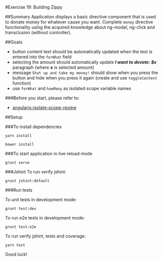 #Exercise 19: Building Zippy

##Summary
Application displays a basic directive component that is used to donate money for whatever cause you want.
Complete `money` directive functionality using the acquired knowledge about ng-model, ng-click and transclusion (without controller).

##Goals
* button content text should be automatically updated when the text is entered into the `forWhat` field
* selecting the amount should automatically update ***I want to devote: $x*** paragraph (where **x** is selected amount)
* message `Shut up and take my money!` should show when you press the button and hide when you press it again (create and use `toggleContent` function)
* use `forWhat` and `howMany` as isolated scope variable names 

###Before you start, please refer to:
* [angularjs-isolate-scope-review](https://egghead.io/lessons/angularjs-isolate-scope-review)

##Setup
 
###To install dependencies 

```
yarn install
```

```
bower install
```

###To start application in live reload mode

    grunt serve
    
###Jshint
To run verify jshint:
    
    grunt jshint:default

###Run tests

To unit tests in development mode:
    
    grunt test:dev
    
To run e2e tests in development mode:

    grunt test:e2e

To run verify jshint, tests and coverage:

    yarn test

Good luck!
